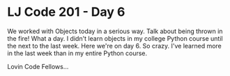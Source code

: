 # LJ Code 201 - Day 6

We worked with Objects today in a serious way. Talk about being thrown in the fire! What a day. I didn't learn objects in my college Python course until the next to the last week. Here we're on day 6. So crazy. I've learned more in the last week than in my entire Python course.

Lovin Code Fellows...
